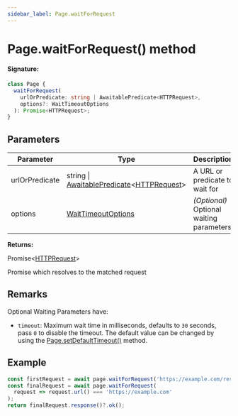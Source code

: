 ```yaml
---
sidebar_label: Page.waitForRequest
---
```


# Page.waitForRequest() method

#### Signature:

```typescript
class Page {
  waitForRequest(
    urlOrPredicate: string | AwaitablePredicate<HTTPRequest>,
    options?: WaitTimeoutOptions
  ): Promise<HTTPRequest>;
}
```

## Parameters

| Parameter      | Type                                                                                                               | Description                              |
| -------------- | ------------------------------------------------------------------------------------------------------------------ | ---------------------------------------- |
| urlOrPredicate | string \| [AwaitablePredicate](./puppeteer.awaitablepredicate.md)&lt;[HTTPRequest](./puppeteer.httprequest.md)&gt; | A URL or predicate to wait for           |
| options        | [WaitTimeoutOptions](./puppeteer.waittimeoutoptions.md)                                                            | _(Optional)_ Optional waiting parameters |

**Returns:**

Promise&lt;[HTTPRequest](./puppeteer.httprequest.md)&gt;

Promise which resolves to the matched request

## Remarks

Optional Waiting Parameters have:

- `timeout`: Maximum wait time in milliseconds, defaults to `30` seconds, pass `0` to disable the timeout. The default value can be changed by using the [Page.setDefaultTimeout()](./puppeteer.page.setdefaulttimeout.md) method.

## Example

```ts
const firstRequest = await page.waitForRequest('https://example.com/resource');
const finalRequest = await page.waitForRequest(
  request => request.url() === 'https://example.com'
);
return finalRequest.response()?.ok();
```
